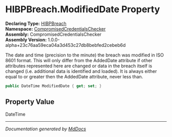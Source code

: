 ﻿<!--  
  <auto-generated>   
    The contents of this file were generated by a tool.  
    Changes to this file may be list if the file is regenerated  
  </auto-generated>   
-->

# HIBPBreach.ModifiedDate Property

**Declaring Type:** [HIBPBreach](../index.md)  
**Namespace:** [CompromisedCredentialsChecker](../../index.md)  
**Assembly:** CompromisedCredentialsChecker  
**Assembly Version:** 1.0.0\-alpha+23c76aa59eca04a3d453c27db8bebfed2cebeb6d

The date and time (precision to the minute) the breach was modified in ISO 8601 format. This will only differ from the AddedDate attribute if other attributes represented here are changed or data in the breach itself is changed (i.e. additional data is identified and loaded). It is always either equal to or greater then the AddedDate attribute, never less than.

```csharp
public DateTime ModifiedDate { get; set; }
```

## Property Value

DateTime

___

*Documentation generated by [MdDocs](https://github.com/ap0llo/mddocs)*
